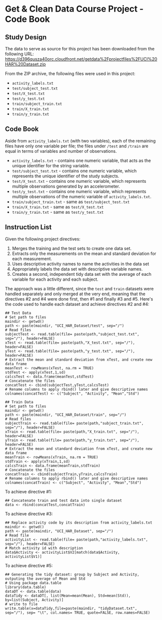 Get & Clean Data Course Project - Code Book
========================================================

Study Design
-------------------------------------------------
The data to serve as source for this project has been downloaded from the following URL: 
https://d396qusza40orc.cloudfront.net/getdata%2Fprojectfiles%2FUCI%20HAR%20Dataset.zip 

From the ZIP archive, the following files were used in this project:

* `activity_labels.txt`
* `test/subject_test.txt`
* `test/X_test.txt`
* `test/y_test.txt`
* `train/subject_train.txt`
* `train/X_train.txt`
* `train/y_train.txt`

Code Book
------------------------------------------------
Aside from `activity_labels.txt` (with two variables), each of the remaining files have only one variable per file; the files under `/test` and `/train` are equal in terms of variables and number of observations.

* `activity_labels.txt` - contains one numeric variable, that acts as the unique identifier for the string variable.
* `test/subject_test.txt` - contains one numeric variable, which represents the unique identifier of the study subjects.  
* `test/X_test.txt` - contains one numeric variable, which represents multiple observations generated by an accelerometer.
* `test/y_test.txt` - contains one numeric variable, which represents multiple observations of the numeric variable of `activity_labels.txt`.
* `train/subject_train.txt` - same as `test/subject_test.txt`
* `train/X_train.txt` - same as `test/X_test.txt`
* `train/y_train.txt` - same as `test/y_test.txt`


Instruction List
------------------------------------------------
Given the following project directives:

1. Merges the training and the test sets to create one data set.
2. Extracts only the measurements on the mean and standard deviation for each measurement. 
3. Uses descriptive activity names to name the activities in the data set
4. Appropriately labels the data set with descriptive variable names. 
5. Creates a second, independent tidy data set with the average of each variable for each activity and each subject.

The approach was a little different, since the `test` and `train` datasets were handled separately and only merged at the very end, meaning that the directives #2 and #4 were done first, then #1 and finally #3 and #5. Here's the code used to handle each dataset and achieve directives #2 and #4:

```{r}
## Test Data
# Set path to files
maindir <- getwd()
path <- paste(maindir, "UCI_HAR_Dataset/test", sep="/")
# Read files
subjectTest <- read.table(file= paste(path,"subject_test.txt", sep="/"), header=FALSE)
xTest <- read.table(file= paste(path,"X_test.txt", sep="/"), header=FALSE)
yTest <- read.table(file= paste(path,"y_test.txt", sep="/"), header=FALSE)
# Extract the mean and standard deviation from xTest, and create new data frame
meanTest <- rowMeans(xTest, na.rm = TRUE)
stdTest <- apply(xTest,1,sd)
calcsTest <- data.frame(meanTest,stdTest)
# Concatenate the files
concatTest <- cbind(subjectTest,yTest,calcsTest)
# Rename columns to apply rbind() later and give descriptive names
colnames(concatTest) <- c("Subject", "Activity", "Mean","Std")
```
```{r}
## Train Data
# Set path to files
maindir <- getwd()
path <- paste(maindir, "UCI_HAR_Dataset/train", sep="/")
# Read files
subjectTrain <- read.table(file= paste(path,"subject_train.txt", sep="/"), header=FALSE)
xTrain <- read.table(file= paste(path,"X_train.txt", sep="/"), header=FALSE)
yTrain <- read.table(file= paste(path,"y_train.txt", sep="/"), header=FALSE)
# Extract the mean and standard deviation from xTest, and create new data frame
meanTrain <- rowMeans(xTrain, na.rm = TRUE)
stdTrain <- apply(xTrain,1,sd)
calcsTrain <- data.frame(meanTrain,stdTrain)
# Concatenate the files
concatTrain <- cbind(subjectTrain,yTrain,calcsTrain)
# Rename columns to apply rbind() later and give descriptive names
colnames(concatTrain) <- c("Subject", "Activity", "Mean","Std")
```

To achieve directive #1:

```{r}
## Concatenate train and test data into single dataset
data <- rbind(concatTest,concatTrain)
```

To achieve directive #3:

```{r}
## Replace activity code by its description from activity_labels.txt
maindir <- getwd()
path <- paste(maindir, "UCI_HAR_Dataset", sep="/")
# Read file
activityList <- read.table(file= paste(path,"activity_labels.txt", sep="/"), header=FALSE)
# Match activity id with description
data$Activity <- activityList$V2[match(data$Activity, activityList$V1)]
```

To achieve directive #5:

```{r}
## Generating the tidy dataset: group by Subject and Activity, outputing the average of Mean and Std
# Using package data.table
library(data.table)
dataDT <- data.table(data)
dataTidy <- dataDT[, list(Mean=mean(Mean), Std=mean(Std)), by=list(Subject, Activity)]
# write to file
write.table(x=dataTidy,file=paste(maindir, "tidyDataset.txt", sep="/"), sep= "\t", col.names= TRUE, quote=FALSE, row.names=FALSE)
```
